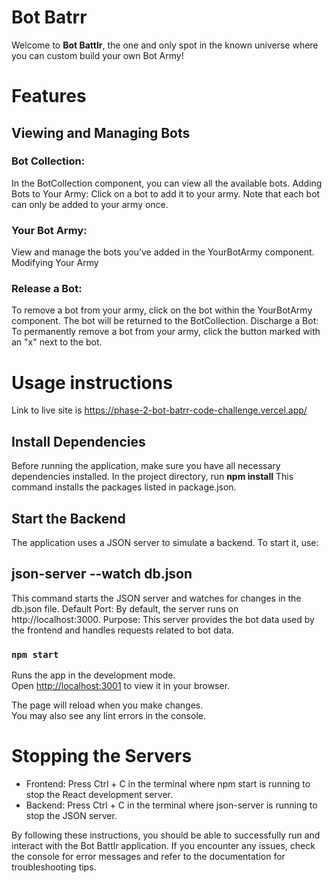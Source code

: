 # Bot Batrr
Welcome to **Bot Battlr**, the one and only spot in the known universe where you can custom build your own Bot Army!

# Features

## Viewing and Managing Bots

### Bot Collection: 
In the BotCollection component, you can view all the available bots.
Adding Bots to Your Army: Click on a bot to add it to your army. Note that each bot can only be added to your army once.
### Your Bot Army: 
View and manage the bots you’ve added in the YourBotArmy component.
Modifying Your Army
### Release a Bot:
To remove a bot from your army, click on the bot within the YourBotArmy component. The bot will be returned to the BotCollection.
Discharge a Bot: To permanently remove a bot from your army, click the button marked with an "x" next to the bot.



# Usage instructions
Link to live site is  https://phase-2-bot-batrr-code-challenge.vercel.app/

## Install Dependencies
Before running the application, make sure you have all necessary dependencies installed. In the project directory, run **npm install**
This command installs the packages listed in package.json.

## Start the Backend
The application uses a JSON server to simulate a backend. To start it, use:

## json-server --watch db.json
This command starts the JSON server and watches for changes in the db.json file.
Default Port: By default, the server runs on http://localhost:3000.
Purpose: This server provides the bot data used by the frontend and handles requests related to bot data.

### `npm start`

Runs the app in the development mode.\
Open [http://localhost:3001](http://localhost:3000) to view it in your browser.

The page will reload when you make changes.\
You may also see any lint errors in the console.

# Stopping the Servers
- Frontend: Press Ctrl + C in the terminal where npm start is running to stop the React development server.
- Backend: Press Ctrl + C in the terminal where json-server is running to stop the JSON server.

By following these instructions, you should be able to successfully run and interact with the Bot Battlr application. If you encounter any issues, check the console for error messages and refer to the documentation for troubleshooting tips.








